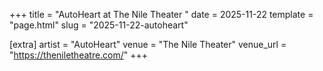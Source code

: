 +++
title = "AutoHeart at The Nile Theater "
date = 2025-11-22
template = "page.html"
slug = "2025-11-22-autoheart"

[extra]
artist = "AutoHeart"
venue = "The Nile Theater"
venue_url = "https://theniletheatre.com/"
+++
